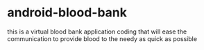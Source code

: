 # android-blood-bank
this is a virtual blood bank application coding that will ease the communication to provide blood to the needy as quick as possible
